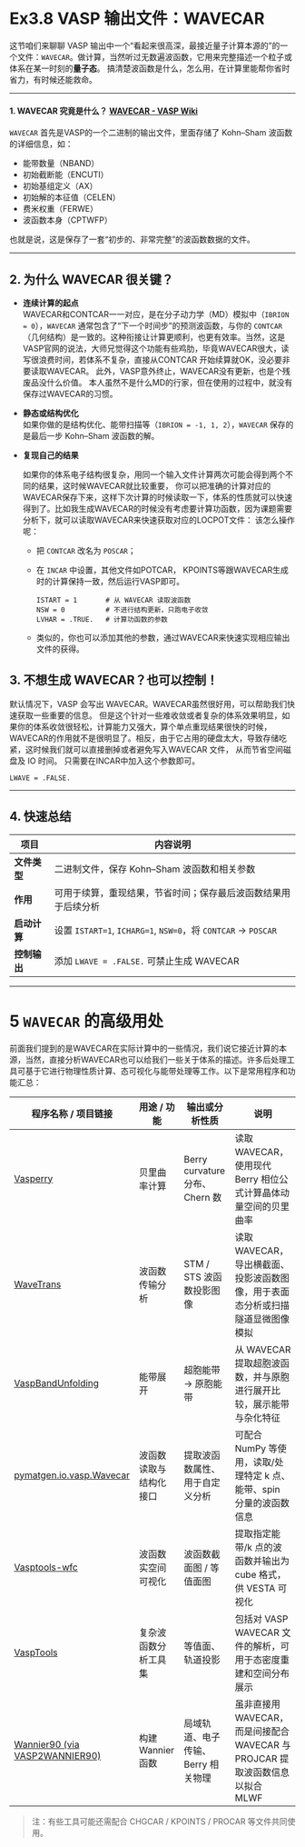 # Ex3.8 VASP 输出文件：WAVECAR



这节咱们来聊聊 VASP 输出中一个“看起来很高深，最接近量子计算本源的”的一个文件：`WAVECAR`。做计算，当然听过无数遍波函数，它用来完整描述一个粒子或体系在某一时刻的**量子态**。 搞清楚波函数是什么，怎么用，在计算里能帮你省时省力，有时候还能救命。

---

#### 1. WAVECAR 究竟是什么？ [WAVECAR - VASP Wiki](https://www.vasp.at/wiki/WAVECAR)  

`WAVECAR` 首先是VASP的一个二进制的输出文件，里面存储了 Kohn–Sham 波函数的详细信息，如：

- 能带数量（NBAND）  
- 初始截断能（ENCUTI）  
- 初始基组定义（AX）  
- 初始解的本征值（CELEN）  
- 费米权重（FERWE）  
- 波函数本身（CPTWFP）

也就是说，这是保存了一套“初步的、非常完整”的波函数数据的文件。

---

## 2. 为什么 WAVECAR 很关键？

- **连续计算的起点**  
  WAVECAR和CONTCAR一一对应，是在分子动力学（MD）模拟中（`IBRION = 0`），`WAVECAR` 通常包含了“下一个时间步”的预测波函数，与你的 `CONTCAR`（几何结构）是一致的。这种衔接让计算更顺利，也更有效率。当然，这是VASP官网的说法，大师兄觉得这个功能有些鸡肋，毕竟WAVECAR很大，读写很浪费时间，若体系不复杂，直接从CONTCAR 开始续算就OK，没必要非要读取WAVECAR。 此外，VASP意外终止，WAVECAR没有更新，也是个残废品没什么价值。 本人虽然不是什么MD的行家，但在使用的过程中，就没有保存过WAVECAR的习惯。

- **静态或结构优化**  
  如果你做的是结构优化、能带扫描等（`IBRION = -1, 1, 2`），`WAVECAR` 保存的是最后一步 Kohn–Sham 波函数的解。
  
- **复现自己的结果**

  如果你的体系电子结构很复杂，用同一个输入文件计算两次可能会得到两个不同的结果，这时候WAVECAR就比较重要， 你可以把准确的计算对应的WAVECAR保存下来，这样下次计算的时候读取一下，体系的性质就可以快速得到了。比如我生成WAVECAR的时候没有考虑要计算功函数，因为课题需要分析下，就可以读取WAVECAR来快速获取对应的LOCPOT文件： 该怎么操作呢： 

  

  - 把 `CONTCAR` 改名为 `POSCAR`；

  - 在 `INCAR` 中设置，其他文件如POTCAR， KPOINTS等跟WAVECAR生成时的计算保持一致，然后运行VASP即可。 
    ```
    ISTART = 1       # 从 WAVECAR 读取波函数
    NSW = 0          # 不进行结构更新，只跑电子收敛
    LVHAR = .TRUE.   # 计算功函数的参数
    ```

  - 类似的，你也可以添加其他的参数，通过WAVECAR来快速实现相应输出文件的获得。




## 3. 不想生成 WAVECAR？也可以控制！

默认情况下，VASP 会写出 WAVECAR。WAVECAR虽然很好用，可以帮助我们快速获取一些重要的信息。 但是这个针对一些难收敛或者复杂的体系效果明显，如果你的体系收敛很轻松，计算能力又强大，算个单点重现结果很快的时候，WAVECAR的作用就不是很明显了。相反，由于它占用的硬盘太大，导致存储吃紧，这时候我们就可以直接删掉或者避免写入WAVECAR 文件， 从而节省空间磁盘及 IO 时间。 只需要在INCAR中加入这个参数即可。

```text
LWAVE = .FALSE.
```



---

## 4. 快速总结

| 项目         | 内容说明 |
|--------------|----------|
| **文件类型** | 二进制文件，保存 Kohn–Sham 波函数和相关参数 |
| **作用**     | 可用于续算，重现结果，节省时间；保存最后波函数结果用于后续分析 |
| **启动计算** | 设置 `ISTART=1`, `ICHARG=1`, `NSW=0`，将 `CONTCAR` → `POSCAR` |
| **控制输出** | 添加 `LWAVE = .FALSE.` 可禁止生成 WAVECAR |

---



# 5  `WAVECAR` 的高级用处



前面我们提到的是WAVECAR在实际计算中的一些情况，我们说它接近计算的本源，当然，直接分析WAVECAR也可以给我们一些关于体系的描述。许多后处理工具可基于它进行物理性质计算、态可视化与能带处理等工作。以下是常用程序和功能汇总：



| 程序名称 / 项目链接                                          | 用途 / 功能            | 输出或分析性质                     | 说明                                                         |
| ------------------------------------------------------------ | ---------------------- | ---------------------------------- | ------------------------------------------------------------ |
| [Vasperry](https://github.com/linzhibo/Vasperry)             | 贝里曲率计算           | Berry curvature 分布、Chern 数     | 读取 WAVECAR，使用现代 Berry 相位公式计算晶体动量空间的贝里曲率 |
| [WaveTrans](https://www.andrew.cmu.edu/user/feenstra/wavetrans/) | 波函数传输分析         | STM / STS 波函数投影图像           | 读取 WAVECAR，导出横截面、投影波函数图像，用于表面态分析或扫描隧道显微图像模拟 |
| [VaspBandUnfolding](https://github.com/QijingZheng/VaspBandUnfolding) | 能带展开               | 超胞能带 → 原胞能带                | 从 WAVECAR 提取超胞波函数，并与原胞进行展开比较，展示能带与杂化特征 |
| [pymatgen.io.vasp.Wavecar](https://pymatgen.org/pymatgen.io.vasp.html) | 波函数读取与结构化接口 | 提取波函数属性、用于自定义分析     | 可配合 NumPy 等使用，读取/处理特定 k 点、能带、spin 分量的波函数信息 |
| [Vasptools-wfc](https://zhuanlan.zhihu.com/p/638907669)      | 波函数实空间可视化     | 波函数截面图 / 等值面图            | 提取指定能带/k 点的波函数并输出为 cube 格式，供 VESTA 可视化 |
| [VaspTools](https://github.com/henniggroup/VaspTools)        | 复杂波函数分析工具集   | 等值面、轨道投影                   | 包括对 VASP WAVECAR 文件的解析，可用于态密度重建和空间分布展示 |
| [Wannier90 (via VASP2WANNIER90)](http://www.wannier.org/)    | 构建 Wannier 函数      | 局域轨道、电子传输、Berry 相关物理 | 虽非直接用 WAVECAR，而是间接配合 WAVECAR 与 PROJCAR 提取波函数信息以拟合 MLWF |

> 注：有些工具可能还需配合 CHGCAR / KPOINTS / PROCAR 等文件共同使用。

